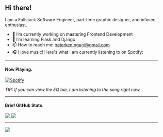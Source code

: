 ## Hi there! 

I am a Fullstack Software Engineer, part-time graphic designer, and infosec enthusiast.

- 🔭 I’m currently working on mastering Frontend Development
- 🌱 I’m learning Flask and Django.
- 📫 How to reach me: [peterken.ngugi@gmail.com](https://mailto:peterken.ngugi@gmail.com)
- 🎧 I love music! Here's what I am currently listening to on Spotify:

<hr>

#### Now Playing.


[![Spotify](https://peterken-spotify.vercel.app/api/spotify)](https://open.spotify.com/user/svxu5xnbjn49tz6w5vbudiyva?si=e4b46059c7404c56)

_TIP: If you can view the EQ bar, I am listening to the song right now._

<hr>

#### Brief GitHub Stats.

<a href="#">
  <img align="top" src="https://github-readme-stats.vercel.app/api/top-langs/?username=peterken674&hide=less,html,css,scss&layout=compact&title_color=6cc644&border_radius=0" />
</a>

<a href="https://github.com/peterken674/github-readme-stats">
  <img align="top" src="https://github-readme-stats.vercel.app/api?username=peterken674&show_icons=true&count_private=true&hide=stars,issues&hide_title=true&icon_color=6cc644&border_radius=0" />
</a>

<hr>

![](https://komarev.com/ghpvc/?username=peterken674&label=PROFILE+VISITORS&color=brightgreen&style=flat-square)










